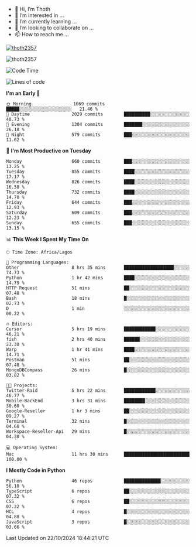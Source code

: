 <!---
thoth2357/thoth2357 is a ✨ special ✨ repository because its `README.md` (this file) appears on your GitHub profile.
You can click the Preview link to take a look at your changes.
--->

- 👋 Hi, I’m Thoth
- 👀 I’m interested in ...
- 🌱 I’m currently learning ...
- 💞️ I’m looking to collaborate on ...
- 📫 How to reach me ...


<p align="left"> <a href="https://github.com/ryo-ma/github-profile-trophy"><img src="https://github-profile-trophy.vercel.app/?username=thoth2357&theme=gruvbox&no-bg=true&no-frame=false&title=MultiLanguage,Commits,Repositories,Stars,Followers,PullRequest,Reviews,Issues" alt="thoth2357" /></a> </p>

<p align="left"> <img src="https://komarev.com/ghpvc/?username=thoth2357&label=Profile%20views&color=0e75b6&style=flat" alt="thoth2357" /> </p>

<!--START_SECTION:waka-->
![Code Time](http://img.shields.io/badge/Code%20Time-3%2C345%20hrs%2054%20mins-blue)

![Lines of code](https://img.shields.io/badge/From%20Hello%20World%20I%27ve%20Written-30.4%20million%20lines%20of%20code-blue)

**I'm an Early 🐤** 

```text
🌞 Morning                1069 commits        █████░░░░░░░░░░░░░░░░░░░░   21.46 % 
🌆 Daytime                2029 commits        ██████████░░░░░░░░░░░░░░░   40.73 % 
🌃 Evening                1304 commits        ███████░░░░░░░░░░░░░░░░░░   26.18 % 
🌙 Night                  579 commits         ███░░░░░░░░░░░░░░░░░░░░░░   11.62 % 
```
📅 **I'm Most Productive on Tuesday** 

```text
Monday                   660 commits         ███░░░░░░░░░░░░░░░░░░░░░░   13.25 % 
Tuesday                  855 commits         ████░░░░░░░░░░░░░░░░░░░░░   17.17 % 
Wednesday                826 commits         ████░░░░░░░░░░░░░░░░░░░░░   16.58 % 
Thursday                 732 commits         ████░░░░░░░░░░░░░░░░░░░░░   14.70 % 
Friday                   644 commits         ███░░░░░░░░░░░░░░░░░░░░░░   12.93 % 
Saturday                 609 commits         ███░░░░░░░░░░░░░░░░░░░░░░   12.23 % 
Sunday                   655 commits         ███░░░░░░░░░░░░░░░░░░░░░░   13.15 % 
```


📊 **This Week I Spent My Time On** 

```text
🕑︎ Time Zone: Africa/Lagos

💬 Programming Languages: 
Other                    8 hrs 35 mins       ███████████████████░░░░░░   74.73 % 
Python                   1 hr 42 mins        ████░░░░░░░░░░░░░░░░░░░░░   14.79 % 
HTTP Request             51 mins             ██░░░░░░░░░░░░░░░░░░░░░░░   07.48 % 
Bash                     18 mins             █░░░░░░░░░░░░░░░░░░░░░░░░   02.73 % 
D                        1 min               ░░░░░░░░░░░░░░░░░░░░░░░░░   00.22 % 

🔥 Editors: 
Cursor                   5 hrs 19 mins       ████████████░░░░░░░░░░░░░   46.21 % 
fish                     2 hrs 40 mins       ██████░░░░░░░░░░░░░░░░░░░   23.30 % 
Warp                     1 hr 41 mins        ████░░░░░░░░░░░░░░░░░░░░░   14.71 % 
Postman                  51 mins             ██░░░░░░░░░░░░░░░░░░░░░░░   07.48 % 
MongoDBCompass           26 mins             █░░░░░░░░░░░░░░░░░░░░░░░░   03.82 % 

🐱‍💻 Projects: 
Twitter-Raid             5 hrs 22 mins       ████████████░░░░░░░░░░░░░   46.77 % 
Mobile-BackEnd           3 hrs 31 mins       ████████░░░░░░░░░░░░░░░░░   30.60 % 
Google-Reseller          1 hr 3 mins         ██░░░░░░░░░░░░░░░░░░░░░░░   09.27 % 
Terminal                 32 mins             █░░░░░░░░░░░░░░░░░░░░░░░░   04.68 % 
Workspace-Reseller-Api   29 mins             █░░░░░░░░░░░░░░░░░░░░░░░░   04.30 % 

💻 Operating System: 
Mac                      11 hrs 30 mins      █████████████████████████   100.00 % 
```

**I Mostly Code in Python** 

```text
Python                   46 repos            ██████████████░░░░░░░░░░░   56.10 % 
TypeScript               6 repos             ██░░░░░░░░░░░░░░░░░░░░░░░   07.32 % 
CSS                      6 repos             ██░░░░░░░░░░░░░░░░░░░░░░░   07.32 % 
HCL                      4 repos             █░░░░░░░░░░░░░░░░░░░░░░░░   04.88 % 
JavaScript               3 repos             █░░░░░░░░░░░░░░░░░░░░░░░░   03.66 % 
```




 Last Updated on 22/10/2024 18:44:21 UTC
<!--END_SECTION:waka-->
<!--![](http://github-profile-summary-cards.vercel.app/api/cards/profile-details?username=thoth2357&theme=2077)

![](http://github-profile-summary-cards.vercel.app/api/cards/stats?username=thoth2357&theme=2077)![](http://github-profile-summary-cards.vercel.app/api/cards/productive-time?username=thoth2357&theme=2077&utcOffset=8) -->
